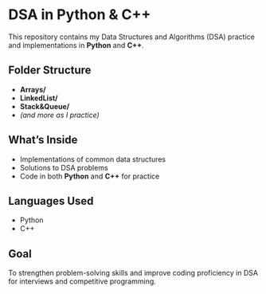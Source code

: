 # DSA in Python & C++

This repository contains my Data Structures and Algorithms (DSA) practice and implementations in **Python** and **C++**.

## Folder Structure
- **Arrays/**
- **LinkedList/**
- **Stack&Queue/**
- *(and more as I practice)*

## What’s Inside
- Implementations of common data structures  
- Solutions to DSA problems  
- Code in both **Python** and **C++** for practice  

## Languages Used
- Python  
- C++  

## Goal
To strengthen problem-solving skills and improve coding proficiency in DSA for interviews and competitive programming.
